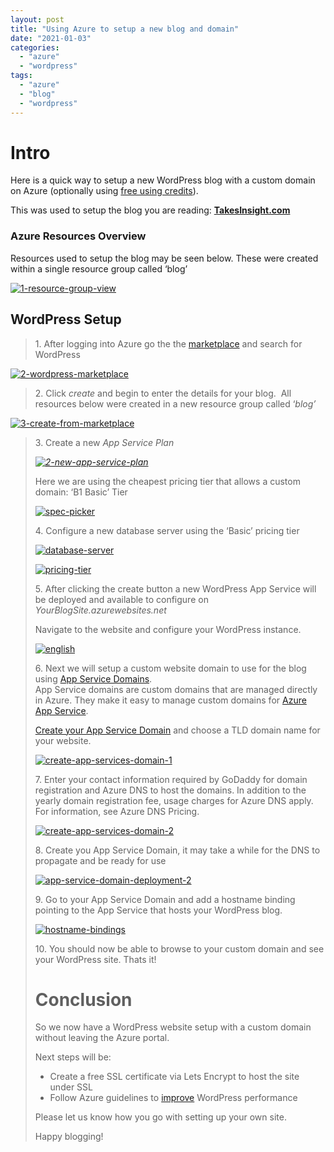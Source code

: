 ```yaml
---
layout: post
title: "Using Azure to setup a new blog and domain"
date: "2021-01-03"
categories: 
  - "azure"
  - "wordpress"
tags: 
  - "azure"
  - "blog"
  - "wordpress"
---
```


# Intro

Here is a quick way to setup a new WordPress blog with a custom domain on Azure (optionally using [free using credits](https://azure.microsoft.com/en-au/free)).

This was used to setup the blog you are reading: [**TakesInsight.com**](http://TakesInsight.com)

### Azure Resources Overview

Resources used to setup the blog may be seen below. These were created within a single resource group called ‘blog’

[![1-resource-group-view](images/1-resource-group-view_thumb.png "1-resource-group-view")](http://blog.mckelt.com/wp-content/uploads/2021/01/1-resource-group-view.png)

## WordPress Setup

> 1\. After logging into Azure go the the [marketplace](https://portal.azure.com/?quickstart=true) and search for WordPress

[![2-wordpress-marketplace](images/2-wordpress-marketplace_thumb.png "2-wordpress-marketplace")](http://blog.mckelt.com/wp-content/uploads/2021/01/2-wordpress-marketplace.png)

> 2\. Click _create_ and begin to enter the details for your blog.  All resources below were created in a new resource group called ‘_blog’_

[![3-create-from-marketplace](images/3-create-from-marketplace_thumb.png "3-create-from-marketplace")](http://blog.mckelt.com/wp-content/uploads/2021/01/3-create-from-marketplace.png)

> 3\. Create a new _App Service Plan_
> 
> _[![2-new-app-service-plan](images/2-new-app-service-plan_thumb.png "2-new-app-service-plan")](http://blog.mckelt.com/wp-content/uploads/2021/01/2-new-app-service-plan.png)_
> 
> Here we are using the cheapest pricing tier that allows a custom domain: ‘B1 Basic’ Tier
> 
> [![spec-picker](images/spec-picker_thumb.png "spec-picker")](http://blog.mckelt.com/wp-content/uploads/2021/01/spec-picker.png)
> 
> 4\. Configure a new database server using the ‘Basic’ pricing tier
> 
> [![database-server](images/database-server_thumb.png "database-server")](http://blog.mckelt.com/wp-content/uploads/2021/01/database-server.png)
> 
> [![pricing-tier](images/pricing-tier_thumb.png "pricing-tier")](http://blog.mckelt.com/wp-content/uploads/2021/01/pricing-tier.png)
> 
> 5\. After clicking the create button a new WordPress App Service will be deployed and available to configure on _YourBlogSite.azurewebsites.net_
> 
> Navigate to the website and configure your WordPress instance.
> 
> [![english](images/english_thumb.png "english")](http://blog.mckelt.com/wp-content/uploads/2021/01/english.png)
> 
> 6\. Next we will setup a custom website domain to use for the blog using [App Service Domains](https://docs.microsoft.com/en-us/azure/app-service/manage-custom-dns-buy-domain).  
> App Service domains are custom domains that are managed directly in Azure. They make it easy to manage custom domains for [Azure App Service](https://docs.microsoft.com/en-us/azure/app-service/overview).
> 
> [Create your App Service Domain](https://portal.azure.com/?quickstart=true#create/Microsoft.Domain) and choose a TLD domain name for your website.
> 
> [![create-app-services-domain-1](images/create-app-services-domain-1_thumb.png "create-app-services-domain-1")](http://blog.mckelt.com/wp-content/uploads/2021/01/create-app-services-domain-1.png)
> 
> 7\. Enter your contact information required by GoDaddy for domain registration and Azure DNS to host the domains. In addition to the yearly domain registration fee, usage charges for Azure DNS apply. For information, see Azure DNS Pricing.
> 
> [![create-app-services-domain-2](images/create-app-services-domain-2_thumb.png "create-app-services-domain-2")](http://blog.mckelt.com/wp-content/uploads/2021/01/create-app-services-domain-2.png)
> 
> 8\. Create you App Service Domain, it may take a while for the DNS to propagate and be ready for use
> 
> [![app-service-domain-deployment-2](images/app-service-domain-deployment-2_thumb.png "app-service-domain-deployment-2")](http://blog.mckelt.com/wp-content/uploads/2021/01/app-service-domain-deployment-2.png)
> 
> 9\. Go to your App Service Domain and add a hostname binding pointing to the App Service that hosts your WordPress blog.
> 
> [![hostname-bindings](images/hostname-bindings_thumb.png "hostname-bindings")](http://blog.mckelt.com/wp-content/uploads/2021/01/hostname-bindings.png)
> 
> 10\. You should now be able to browse to your custom domain and see your WordPress site. Thats it!
> 
> # Conclusion
> 
> So we now have a WordPress website setup with a custom domain without leaving the Azure portal.
> 
> Next steps will be:
> 
> - Create a free SSL certificate via Lets Encrypt to host the site under SSL
> - Follow Azure guidelines to [improve](https://techcommunity.microsoft.com/t5/azure-database-for-mysql/improving-your-wordpress-workloa-performance-on-azure-database/ba-p/1418717) WordPress performance
> 
> Please let us know how you go with setting up your own site.
> 
> Happy blogging!
